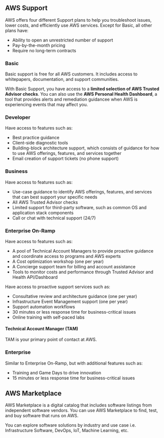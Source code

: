 ## AWS Support

AWS offers four different Support plans to help you troubleshoot issues, lower costs, and efficiently use AWS services. Except for Basic, all other plans have:

- Ability to open an unrestricted number of support
- Pay-by-the-month pricing
- Require no long-term contracts

### Basic

Basic support is free for all AWS customers. It includes access to whitepapers, documentation, and support communities.

With Basic Support, you have access to a **limited selection of AWS Trusted Advisor checks**. You can also use the **AWS Personal Health Dashboard**, a tool that provides alerts and remediation guidancee when AWS is experiencing events that may affect you.

### Developer

Have access to features such as:

- Best practice guidance
- Client-side diagnostic tools
- Building-block architecture support, which consists of guidance for how to use AWS offerings, features, and services together
- Email creation of support tickets (no phone support)

### Business

Have access to features such as:

- Use-case guidance to identify AWS offerings, features, and services that can best support your specific needs
- All AWS Trusted Advisor checks
- Limited support for third-party software, such as common OS and application stack components
- Call or chat with technical support (24/7)

### Enterprise On-Ramp

Have access to features such as:

- A pool of Technical Account Managers to provide proactive guidance and coordinate access to programs and AWS experts
- A Cost optimization workshop (one per year)
- A Concierge support team for billing and account assistance
- Tools to monitor costs and performance through Trusted Advisor and Health API/Dashboard

Have access to proactive support services such as:

- Consultative review and architecture guidance (one per year)
- Infrastructure Event Management support (one per year)
- Support automation workflows
- 30 minutes or less response time for business-critical issues
- Online training with self-paced labs

#### Technical Account Manager (TAM)

TAM is your primary point of contact at AWS.

### Enterprise

Similar to Enterprise On-Ramp, but with additional features such as:

- Training and Game Days to drive innovation
- 15 minutes or less response time for business-critical issues

## AWS Marketplace

AWS Marketplace is a digital catalog that includes software listings from independent software vendors. You can use AWS Marketplace to find, test, and buy software that runs on AWS.

You can explore software solutions by industry and use case i.e. Infrastructure Software, DevOps, IoT, Machine Learning, etc.
